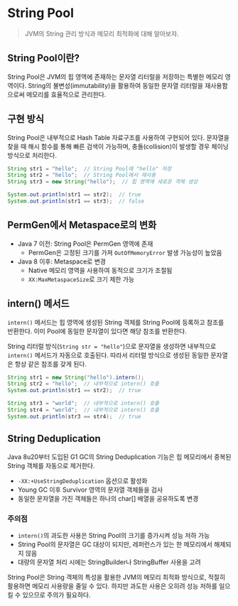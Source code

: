 # String Pool

> JVM의 String 관리 방식과 메모리 최적화에 대해 알아보자.

## String Pool이란?
String Pool은 JVM의 힙 영역에 존재하는 문자열 리터럴을 저장하는 특별한 메모리 영역이다. String의 불변성(immutability)을 활용하여 동일한 문자열 리터럴을 재사용함으로써 메모리를 효율적으로 관리한다.

## 구현 방식
String Pool은 내부적으로 Hash Table 자료구조를 사용하여 구현되어 있다. 문자열을 찾을 때 해시 함수를 통해 빠른 검색이 가능하며, 충돌(collision)이 발생할 경우 체이닝 방식으로 처리한다.

```java
String str1 = "hello";  // String Pool에 "hello" 저장
String str2 = "hello";  // String Pool에서 재사용
String str3 = new String("hello");  // 힙 영역에 새로운 객체 생성

System.out.println(str1 == str2);  // true
System.out.println(str1 == str3);  // false
```

## PermGen에서 Metaspace로의 변화
- Java 7 이전: String Pool은 PermGen 영역에 존재
  - PermGen은 고정된 크기를 가져 `OutOfMemoryError` 발생 가능성이 높았음
- Java 8 이후: Metaspace로 변경
  - Native 메모리 영역을 사용하여 동적으로 크기가 조절됨
  - `XX:MaxMetaspaceSize`로 크기 제한 가능

## intern() 메서드
`intern()` 메서드는 힙 영역에 생성된 String 객체를 String Pool에 등록하고 참조를 반환한다. 이미 Pool에 동일한 문자열이 있다면 해당 참조를 반환한다.

String 리터럴 방식(`String str = "hello"`)으로 문자열을 생성하면 내부적으로 `intern()` 메서드가 자동으로 호출된다. 따라서 리터럴 방식으로 생성된 동일한 문자열은 항상 같은 참조를 갖게 된다.

```java
String str1 = new String("hello").intern();
String str2 = "hello";  // 내부적으로 intern() 호출
System.out.println(str1 == str2);  // true

String str3 = "world";  // 내부적으로 intern() 호출
String str4 = "world";  // 내부적으로 intern() 호출
System.out.println(str3 == str4);  // true
```

## String Deduplication
Java 8u20부터 도입된 G1 GC의 String Deduplication 기능은 힙 메모리에서 중복된 String 객체를 자동으로 제거한다.

- `-XX:+UseStringDeduplication` 옵션으로 활성화
- Young GC 이후 Survivor 영역의 문자열 객체들을 검사
- 동일한 문자열을 가진 객체들은 하나의 char[] 배열을 공유하도록 변경

### 주의점
- `intern()`의 과도한 사용은 String Pool의 크기를 증가시켜 성능 저하 가능
- String Pool의 문자열은 GC 대상이 되지만, 레퍼런스가 있는 한 메모리에서 해제되지 않음
- 대량의 문자열 처리 시에는 StringBuilder나 StringBuffer 사용을 고려

String Pool은 String 객체의 특성을 활용한 JVM의 메모리 최적화 방식으로, 적절히 활용하면 메모리 사용량을 줄일 수 있다. 하지만 과도한 사용은 오히려 성능 저하를 일으킬 수 있으므로 주의가 필요하다.

